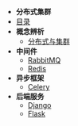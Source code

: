 
- **分布式集群**
- [目录](distributeCluster/README.md)
- **概念辨析**
    - [分布式与集群](distributeCluster/chapter/introdution.md)
- **中间件**
    - [RabbitMQ](distributeCluster/chapter/rabbitmq.md)
    - [Redis](distributeCluster/chapter/redis.md)
- **异步框架**
    - [Celery](distributeCluster/chapter/celery.md)
- **后端服务**
    - [Django](django/README.md)
    - [Flask](distributeCluster/chapter/flask.md)
